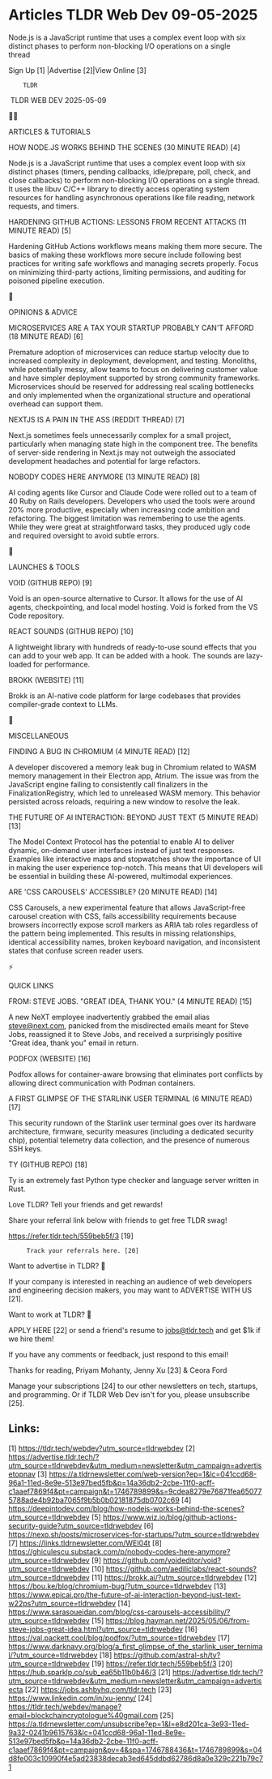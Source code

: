 # Articles TLDR Web Dev 09-05-2025

Node.js is a JavaScript runtime that uses a complex event loop with
six distinct phases to perform non-blocking I/O operations on a single
thread ‌ ‌ ‌ ‌ ‌ ‌ ‌ ‌ ‌ ‌ ‌ ‌ ‌ ‌ ‌ ‌ ‌ ‌ ‌ ‌ ‌ ‌ ‌ ‌ ‌ ‌  ‌ ‌ ‌ ‌ ‌ ‌ ‌ ‌ ‌ ‌ ‌ ‌ ‌ ‌ ‌ ‌ ‌ ‌ ‌ ‌ ‌ ‌ ‌ ‌ ‌ ‌ 


 Sign Up [1] |Advertise [2]|View Online [3] 

		TLDR 

 TLDR WEB DEV 2025-05-09

🧑‍💻 

ARTICLES & TUTORIALS

 HOW NODE.JS WORKS BEHIND THE SCENES (30 MINUTE READ) [4] 

 Node.js is a JavaScript runtime that uses a complex event loop with
six distinct phases (timers, pending callbacks, idle/prepare, poll,
check, and close callbacks) to perform non-blocking I/O operations on
a single thread. It uses the libuv C/C++ library to directly access
operating system resources for handling asynchronous operations like
file reading, network requests, and timers. 

 HARDENING GITHUB ACTIONS: LESSONS FROM RECENT ATTACKS (11 MINUTE
READ) [5] 

 Hardening GitHub Actions workflows means making them more secure. The
basics of making these workflows more secure include following best
practices for writing safe workflows and managing secrets properly.
Focus on minimizing third-party actions, limiting permissions, and
auditing for poisoned pipeline execution. 

🧠 

OPINIONS & ADVICE

 MICROSERVICES ARE A TAX YOUR STARTUP PROBABLY CAN'T AFFORD (18 MINUTE
READ) [6] 

 Premature adoption of microservices can reduce startup velocity due
to increased complexity in deployment, development, and testing.
Monoliths, while potentially messy, allow teams to focus on delivering
customer value and have simpler deployment supported by strong
community frameworks. Microservices should be reserved for addressing
real scaling bottlenecks and only implemented when the organizational
structure and operational overhead can support them. 

 NEXTJS IS A PAIN IN THE ASS (REDDIT THREAD) [7] 

 Next.js sometimes feels unnecessarily complex for a small project,
particularly when managing state high in the component tree. The
benefits of server-side rendering in Next.js may not outweigh the
associated development headaches and potential for large refactors. 

 NOBODY CODES HERE ANYMORE (13 MINUTE READ) [8] 

 AI coding agents like Cursor and Claude Code were rolled out to a
team of 40 Ruby on Rails developers. Developers who used the tools
were around 20% more productive, especially when increasing code
ambition and refactoring. The biggest limitation was remembering to
use the agents. While they were great at straightforward tasks, they
produced ugly code and required oversight to avoid subtle errors. 

🚀 

LAUNCHES & TOOLS

 VOID (GITHUB REPO) [9] 

 Void is an open-source alternative to Cursor. It allows for the use
of AI agents, checkpointing, and local model hosting. Void is forked
from the VS Code repository. 

 REACT SOUNDS (GITHUB REPO) [10] 

 A lightweight library with hundreds of ready-to-use sound effects
that you can add to your web app. It can be added with a hook. The
sounds are lazy-loaded for performance. 

 BROKK (WEBSITE) [11] 

 Brokk is an AI-native code platform for large codebases that provides
compiler-grade context to LLMs. 

🎁 

MISCELLANEOUS

 FINDING A BUG IN CHROMIUM (4 MINUTE READ) [12] 

 A developer discovered a memory leak bug in Chromium related to WASM
memory management in their Electron app, Atrium. The issue was from
the JavaScript engine failing to consistently call finalizers in the
FinalizationRegistry, which led to unreleased WASM memory. This
behavior persisted across reloads, requiring a new window to resolve
the leak. 

 THE FUTURE OF AI INTERACTION: BEYOND JUST TEXT (5 MINUTE READ) [13] 

 The Model Context Protocol has the potential to enable AI to deliver
dynamic, on-demand user interfaces instead of just text responses.
Examples like interactive maps and stopwatches show the importance of
UI in making the user experience top-notch. This means that UI
developers will be essential in building these AI-powered, multimodal
experiences. 

 ARE 'CSS CAROUSELS' ACCESSIBLE? (20 MINUTE READ) [14] 

 CSS Carousels, a new experimental feature that allows JavaScript-free
carousel creation with CSS, fails accessibility requirements because
browsers incorrectly expose scroll markers as ARIA tab roles
regardless of the pattern being implemented. This results in missing
relationships, identical accessibility names, broken keyboard
navigation, and inconsistent states that confuse screen reader users. 

⚡ 

QUICK LINKS

 FROM: STEVE JOBS. "GREAT IDEA, THANK YOU." (4 MINUTE READ) [15] 

 A new NeXT employee inadvertently grabbed the email alias
steve@next.com, panicked from the misdirected emails meant for Steve
Jobs, reassigned it to Steve Jobs, and received a surprisingly
positive "Great idea, thank you" email in return. 

 PODFOX (WEBSITE) [16] 

 Podfox allows for container-aware browsing that eliminates port
conflicts by allowing direct communication with Podman containers. 

 A FIRST GLIMPSE OF THE STARLINK USER TERMINAL (6 MINUTE READ) [17] 

 This security rundown of the Starlink user terminal goes over its
hardware architecture, firmware, security measures (including a
dedicated security chip), potential telemetry data collection, and the
presence of numerous SSH keys. 

 TY (GITHUB REPO) [18] 

 Ty is an extremely fast Python type checker and language server
written in Rust. 

Love TLDR? Tell your friends and get rewards!

 Share your referral link below with friends to get free TLDR swag! 

 https://refer.tldr.tech/559beb5f/3 [19] 

		 Track your referrals here. [20] 

Want to advertise in TLDR? 📰

 If your company is interested in reaching an audience of web
developers and engineering decision makers, you may want to ADVERTISE
WITH US [21]. 

Want to work at TLDR? 💼

 APPLY HERE [22] or send a friend's resume to jobs@tldr.tech and get
$1k if we hire them! 

 If you have any comments or feedback, just respond to this email! 

Thanks for reading, 
Priyam Mohanty, Jenny Xu [23] & Ceora Ford 

 Manage your subscriptions [24] to our other newsletters on tech,
startups, and programming. Or if TLDR Web Dev isn't for you, please
unsubscribe [25]. 

 

Links:
------
[1] https://tldr.tech/webdev?utm_source=tldrwebdev
[2] https://advertise.tldr.tech/?utm_source=tldrwebdev&utm_medium=newsletter&utm_campaign=advertisetopnav
[3] https://a.tldrnewsletter.com/web-version?ep=1&lc=041ccd68-96a1-11ed-8e9e-513e97bed5fb&p=14a36db2-2cbe-11f0-acff-c1aaef7869f4&pt=campaign&t=1746789899&s=9cdea8279e76871fea650775788ade4b92ba7065f9b5b0b02181875db0702c69
[4] https://deepintodev.com/blog/how-nodejs-works-behind-the-scenes?utm_source=tldrwebdev
[5] https://www.wiz.io/blog/github-actions-security-guide?utm_source=tldrwebdev
[6] https://nexo.sh/posts/microservices-for-startups/?utm_source=tldrwebdev
[7] https://links.tldrnewsletter.com/WEI04t
[8] https://ghiculescu.substack.com/p/nobody-codes-here-anymore?utm_source=tldrwebdev
[9] https://github.com/voideditor/void?utm_source=tldrwebdev
[10] https://github.com/aediliclabs/react-sounds?utm_source=tldrwebdev
[11] https://brokk.ai/?utm_source=tldrwebdev
[12] https://bou.ke/blog/chromium-bug/?utm_source=tldrwebdev
[13] https://www.epicai.pro/the-future-of-ai-interaction-beyond-just-text-w22ps?utm_source=tldrwebdev
[14] https://www.sarasoueidan.com/blog/css-carousels-accessibility/?utm_source=tldrwebdev
[15] https://blog.hayman.net/2025/05/06/from-steve-jobs-great-idea.html?utm_source=tldrwebdev
[16] https://val.packett.cool/blog/podfox/?utm_source=tldrwebdev
[17] https://www.darknavy.org/blog/a_first_glimpse_of_the_starlink_user_ternimal/?utm_source=tldrwebdev
[18] https://github.com/astral-sh/ty?utm_source=tldrwebdev
[19] https://refer.tldr.tech/559beb5f/3
[20] https://hub.sparklp.co/sub_ea65b11b0b46/3
[21] https://advertise.tldr.tech/?utm_source=tldrwebdev&utm_medium=newsletter&utm_campaign=advertisecta
[22] https://jobs.ashbyhq.com/tldr.tech
[23] https://www.linkedin.com/in/xu-jenny/
[24] https://tldr.tech/webdev/manage?email=blockchaincryptologue%40gmail.com
[25] https://a.tldrnewsletter.com/unsubscribe?ep=1&l=e8d201ca-3e93-11ed-9a32-0241b9615763&lc=041ccd68-96a1-11ed-8e9e-513e97bed5fb&p=14a36db2-2cbe-11f0-acff-c1aaef7869f4&pt=campaign&pv=4&spa=1746788436&t=1746789899&s=04d8fe003c10990f4e5ad23838decab3ed645ddbd62786d8a0e329c221b79c71